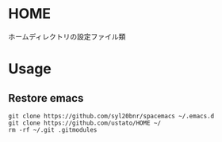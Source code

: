 # HOME
ホームディレクトリの設定ファイル類


# Usage

## Restore emacs

``` shell
git clone https://github.com/syl20bnr/spacemacs ~/.emacs.d
git clone https://github.com/ustato/HOME ~/
rm -rf ~/.git .gitmodules
```
